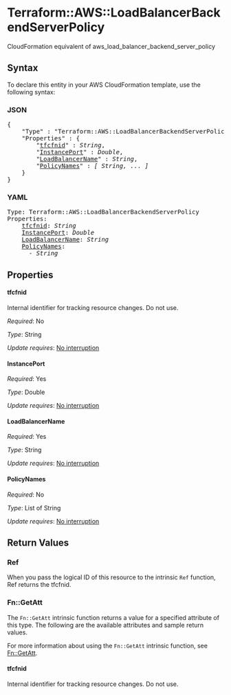 # Terraform::AWS::LoadBalancerBackendServerPolicy

CloudFormation equivalent of aws_load_balancer_backend_server_policy

## Syntax

To declare this entity in your AWS CloudFormation template, use the following syntax:

### JSON

<pre>
{
    "Type" : "Terraform::AWS::LoadBalancerBackendServerPolicy",
    "Properties" : {
        "<a href="#tfcfnid" title="tfcfnid">tfcfnid</a>" : <i>String</i>,
        "<a href="#instanceport" title="InstancePort">InstancePort</a>" : <i>Double</i>,
        "<a href="#loadbalancername" title="LoadBalancerName">LoadBalancerName</a>" : <i>String</i>,
        "<a href="#policynames" title="PolicyNames">PolicyNames</a>" : <i>[ String, ... ]</i>
    }
}
</pre>

### YAML

<pre>
Type: Terraform::AWS::LoadBalancerBackendServerPolicy
Properties:
    <a href="#tfcfnid" title="tfcfnid">tfcfnid</a>: <i>String</i>
    <a href="#instanceport" title="InstancePort">InstancePort</a>: <i>Double</i>
    <a href="#loadbalancername" title="LoadBalancerName">LoadBalancerName</a>: <i>String</i>
    <a href="#policynames" title="PolicyNames">PolicyNames</a>: <i>
      - String</i>
</pre>

## Properties

#### tfcfnid

Internal identifier for tracking resource changes. Do not use.

_Required_: No

_Type_: String

_Update requires_: [No interruption](https://docs.aws.amazon.com/AWSCloudFormation/latest/UserGuide/using-cfn-updating-stacks-update-behaviors.html#update-no-interrupt)

#### InstancePort

_Required_: Yes

_Type_: Double

_Update requires_: [No interruption](https://docs.aws.amazon.com/AWSCloudFormation/latest/UserGuide/using-cfn-updating-stacks-update-behaviors.html#update-no-interrupt)

#### LoadBalancerName

_Required_: Yes

_Type_: String

_Update requires_: [No interruption](https://docs.aws.amazon.com/AWSCloudFormation/latest/UserGuide/using-cfn-updating-stacks-update-behaviors.html#update-no-interrupt)

#### PolicyNames

_Required_: No

_Type_: List of String

_Update requires_: [No interruption](https://docs.aws.amazon.com/AWSCloudFormation/latest/UserGuide/using-cfn-updating-stacks-update-behaviors.html#update-no-interrupt)

## Return Values

### Ref

When you pass the logical ID of this resource to the intrinsic `Ref` function, Ref returns the tfcfnid.

### Fn::GetAtt

The `Fn::GetAtt` intrinsic function returns a value for a specified attribute of this type. The following are the available attributes and sample return values.

For more information about using the `Fn::GetAtt` intrinsic function, see [Fn::GetAtt](https://docs.aws.amazon.com/AWSCloudFormation/latest/UserGuide/intrinsic-function-reference-getatt.html).

#### tfcfnid

Internal identifier for tracking resource changes. Do not use.

